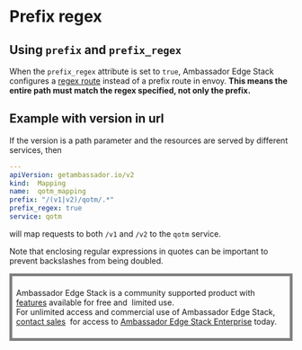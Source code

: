 # Prefix regex

## Using `prefix` and `prefix_regex`

When the `prefix_regex` attribute is set to `true`, Ambassador Edge Stack configures a [regex route](https://www.envoyproxy.io/docs/envoy/v1.5.0/api-v1/route_config/route#route) instead of a prefix route in envoy. **This means the entire path must match the regex specified, not only the prefix.**

## Example with version in url

If the version is a path parameter and the resources are served by different services, then

```yaml
---
apiVersion: getambassador.io/v2
kind:  Mapping
name:  qotm_mapping
prefix: "/(v1|v2)/qotm/.*"
prefix_regex: true
service: qotm
```

will map requests to both `/v1` and `/v2` to the `qotm` service.

Note that enclosing regular expressions in quotes can be important to prevent backslashes from being doubled.

<div style="border: thick solid gray;padding:0.5em"> 

Ambassador Edge Stack is a community supported product with 
[features](getambassador.io/features) available for free and 
limited use. For unlimited access and commercial use of
Ambassador Edge Stack, [contact sales](https:/www.getambassador.io/contact) 
for access to [Ambassador Edge Stack Enterprise](/user-guide/ambassador-edge-stack-enterprise) today.

</div>
</p>
